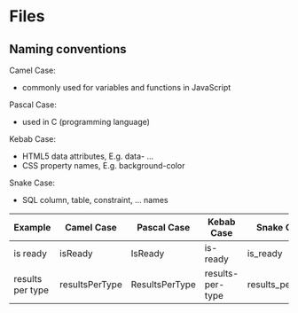 # Files

## Naming conventions

Camel Case: 
- commonly used for variables and functions in JavaScript  

Pascal Case: 
- used in C (programming language)  

Kebab Case: 
- HTML5 data attributes, E.g. data- ... 
- CSS property names, E.g. background-color

Snake Case: 
- SQL column, table, constraint, ... names

| Example          | Camel Case     | Pascal Case    | Kebab Case       | Snake Case       |
| ---------------- | ---------------| -------------- | ---------------- | ---------------- |
| is ready         | isReady        | IsReady        | is-ready         | is_ready         |
| results per type | resultsPerType | ResultsPerType | results-per-type | results_per_type |
